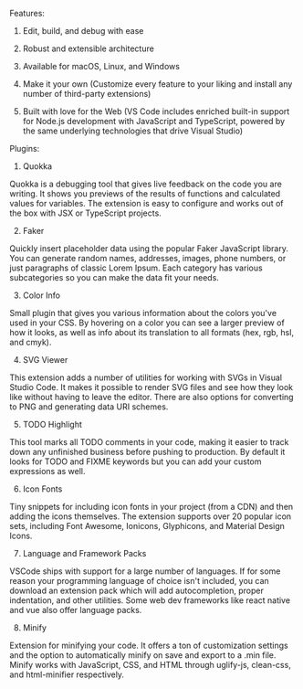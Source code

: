Features:

1. Edit, build, and debug with ease

2. Robust and extensible architecture

3. Available for macOS, Linux, and Windows

4. Make it your own (Customize every feature to your liking and install any number of third-party extensions)

5. Built with love for the Web 
	(VS Code includes enriched built-in support for Node.js development with JavaScript and TypeScript, powered by the same underlying   		technologies that drive Visual Studio)



Plugins:

1. Quokka

Quokka is a debugging tool that gives live feedback on the code you are writing. It shows you previews of the results of functions and calculated values for variables. The extension is easy to configure and works out of the box with JSX or TypeScript projects.

2. Faker

Quickly insert placeholder data using the popular Faker JavaScript library. You can generate random names, addresses, images, phone numbers, or just paragraphs of classic Lorem Ipsum. Each category has various subcategories so you can make the data fit your needs.

3. Color Info

Small plugin that gives you various information about the colors you've used in your CSS. By hovering on a color you can see a larger preview of how it looks, as well as info about its translation to all formats (hex, rgb, hsl, and cmyk).

4. SVG Viewer

This extension adds a number of utilities for working with SVGs in Visual Studio Code. It makes it possible to render SVG files and see how they look like without having to leave the editor. There are also options for converting to PNG and generating data URI schemes.

5. TODO Highlight

This tool marks all TODO comments in your code, making it easier to track down any unfinished business before pushing to production. By default it looks for TODO and FIXME keywords but you can add your custom expressions as well.

6. Icon Fonts

Tiny snippets for including icon fonts in your project (from a CDN) and then adding the icons themselves. The extension supports over 20 popular icon sets, including Font Awesome, Ionicons, Glyphicons, and Material Design Icons.

7. Language and Framework Packs

VSCode ships with support for a large number of languages. If for some reason your programming language of choice isn't included, you can download an extension pack which will add autocompletion, proper indentation, and other utilities. Some web dev frameworks like react native and vue also offer language packs.

8. Minify

Extension for minifying your code. It offers a ton of customization settings and the option to automatically minify on save and export to a .min file. Minify works with JavaScript, CSS, and HTML through uglify-js, clean-css, and html-minifier respectively.

